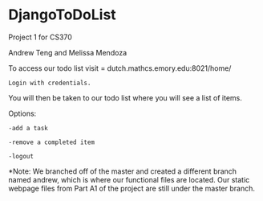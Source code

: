 # DjangoToDoList
Project 1 for CS370

Andrew Teng and Melissa Mendoza 

To access our todo list visit = dutch.mathcs.emory.edu:8021/home/

    Login with credentials. 
You will then be taken to our todo list where you will see a list of items.

Options: 

    -add a task 
    
    -remove a completed item 
    
    -logout  
    

*Note: We branched off of the master and created a different branch named andrew, which is where our functional files are located. Our static webpage files from Part A1 of the project are still under the master branch. 
  
